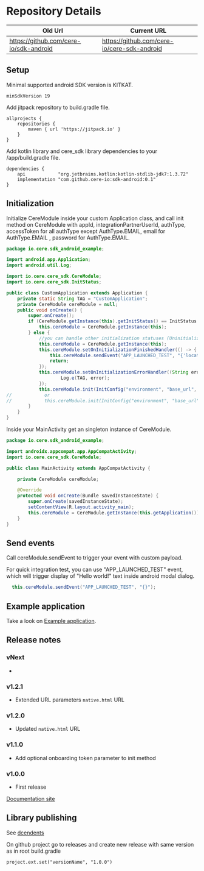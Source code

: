 # Repository Details
Old Url|Current URL
--- |--- |
https://github.com/cere-io/sdk-android|https://github.com/cere-io/cere-sdk-android

## Setup

Minimal supported android SDK version is KITKAT.
```
minSdkVersion 19
```

Add jitpack repository to build.gradle file.
```
allprojects {
    repositories {
        maven { url 'https://jitpack.io' }
    }
}
```

Add kotlin library and cere_sdk library dependencies to your /app/build.gradle file.

```
dependencies {
    api            "org.jetbrains.kotlin:kotlin-stdlib-jdk7:1.3.72"
    implementation "com.github.cere-io:sdk-android:0.1"
}
```

## Initialization

Initialize CereModule inside your custom Application class, and call init method on CereModule with appId, integrationPartnerUserId, authType, accessToken for all authType except AuthType.EMAIL, email for AuthType.EMAIL , password for AuthType.EMAIL.

```java
package io.cere.sdk_android_example;

import android.app.Application;
import android.util.Log;

import io.cere.cere_sdk.CereModule;
import io.cere.cere_sdk.InitStatus;

public class CustomApplication extends Application {
    private static String TAG = "CustomApplication";
    private CereModule cereModule = null;
    public void onCreate() {
        super.onCreate();
        if (CereModule.getInstance(this).getInitStatus() == InitStatus.Initialised.INSTANCE) {
            this.cereModule = CereModule.getInstance(this);
        } else {
            //you can handle other initialization statuses (Uninitialized, Initializing, InitializationError)
            this.cereModule = CereModule.getInstance(this);
            this.cereModule.setOnInitializationFinishedHandler(() -> {
                this.cereModule.sendEvent("APP_LAUNCHED_TEST", "{'locationId': 10}");
                return;
            });
            this.cereModule.setOnInitializationErrorHandler((String error) -> {
                    Log.e(TAG, error);
            });
            this.cereModule.init(InitConfig("environment", "base_url", "242", "userID", AuthType.FIREBASE, "some access token", null, null));
//            or
//            this.cereModule.init(InitConfig("environment", "base_url", "242", "userID", AuthType.EMAIL, null, "some user email", "some user possword"));
        }
    }
}
```

Inside your MainActivity get an singleton instance of CereModule.

```java
package io.cere.sdk_android_example;

import androidx.appcompat.app.AppCompatActivity;
import io.cere.cere_sdk.CereModule;

public class MainActivity extends AppCompatActivity {

    private CereModule cereModule;

    @Override
    protected void onCreate(Bundle savedInstanceState) {
        super.onCreate(savedInstanceState);
        setContentView(R.layout.activity_main);
        this.cereModule = CereModule.getInstance(this.getApplication());
    }
}
```

## Send events

Call cereModule.sendEvent to trigger your event with custom payload.

For quick integration test, you can use "APP_LAUNCHED_TEST" event, which will trigger display of "Hello world!" text inside android modal dialog.

```java
  this.cereModule.sendEvent("APP_LAUNCHED_TEST", "{}");
```

## Example application

Take a look on [Example application](https://github.com/cere-io/sdk-android-example).

## Release notes
### vNext
*
### v1.2.1
* Extended URL parameters `native.html` URL
### v1.2.0
* Updated `native.html` URL
### v1.1.0
* Add optional onboarding token parameter to init method
### v1.0.0
* First release

[Documentation site](https://cere-io.github.io/cere-sdk-android/)

## Library publishing

See [dcendents](https://github.com/dcendents/android-maven-gradle-plugin)

On github project go to releases and create new release with same version as in root build.gradle
```
project.ext.set("versionName", "1.0.0")
```
